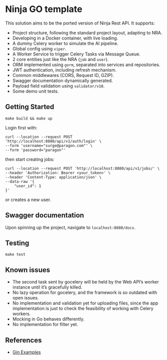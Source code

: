 # Ninja GO template

This solution aims to be the ported version of Ninja Rest API. It supports:
- Project structure, following the standard project layout, adapting to NRA.
- Developing in a Docker container, with live loading.
- A dummy Celery worker to simulate the AI pipeline.
- Global config using `viper`.
- A Worker Service to trigger Celery Tasks via Message Queue.
- 2 core entities just like the NRA (`job` and `user`).
- ORM implemented using `gorm`, separated into services and repositories.
- JWT authentication, including refresh mechanism.
- Common middlewares (CORS, Request ID, GZIP).
- Swagger documentation dynamically generated.
- Payload field validation using `validator/v10`.
- Some demo unit tests.

## Getting Started
```
make build && make up
```

Login first with:
```
curl --location --request POST 'http://localhost:8080/api/v1/auth/login' \
--form 'username="surge@paragon.com"' \
--form 'password="paragon"'
```

then start creating jobs:
```
curl --location --request POST 'http://localhost:8080/api/v1/jobs/' \
--header 'Authorization: Bearer <your_token>' \
--header 'Content-Type: application/json' \
--data-raw '{
    "user_id": 1
}'
```
or creates a new user.

## Swagger documentation
Upon spinning up the project, navigate to `localhost:8080/docs`.

## Testing
```
make test
```

## Known issues
- The second task sent by gocelery will be held by the Web API’s worker instance until it’s gracefully killed.
- No lazy operation for gocelery, and the framework is so outdated with open issues.
- No implementation and validation yet for uploading files, since the app implementation is just to check the feasibility of working with Celery workers.
- Mocking in Go behaves differently.
- No implementation for filter yet.

## References
- [Gin Examples](https://github.com/gin-gonic/examples)
